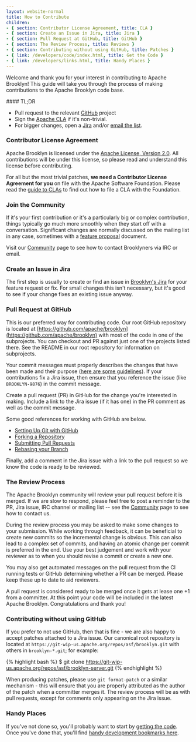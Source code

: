 ```yaml
---
layout: website-normal
title: How to Contribute
children:
- { section: Contributor License Agreement, title: CLA }
- { section: Create an Issue in Jira, title: Jira }
- { section: Pull Request at GitHub, title: GitHub }
- { section: The Review Process, title: Reviews }
- { section: Contributing without using GitHub, title: Patches }
- { link: /developers/code/index.html, title: Get the Code }
- { link: /developers/links.html, title: Handy Places }
---
```


Welcome and thank you for your interest in contributing to Apache Brooklyn! This guide will take you through the
process of making contributions to the Apache Brooklyn code base.

<div class="panel panel-info">
<div class="panel-heading" markdown="1">
#### TL;DR
</div>
<div class="panel-body" markdown="1">

* Pull request to the relevant [GitHub](http://github.com/apache/?query=brooklyn) project
* Sign the [Apache CLA](https://www.apache.org/licenses/#clas) if it's non-trivial.
* For bigger changes, open a [Jira](https://issues.apache.org/jira/browse/BROOKLYN)
   and/or [email the list](../community/mailing-lists.html).

</div>
</div>


### Contributor License Agreement

Apache Brooklyn is licensed under the [Apache License, Version 2.0](https://www.apache.org/licenses/LICENSE-2.0). All
contributions will be under this license, so please read and understand this license before contributing.

For all but the most trivial patches, **we need a Contributor License Agreement for you** on file with the Apache
Software Foundation. Please read the [guide to CLAs](https://www.apache.org/licenses/#clas) to find out how to file a
CLA with the Foundation.


### Join the Community

If it's your first contribution or it's a particularly big or complex contribution, things typically go much more
smoothly when they start off with a conversation. 
Significant changes are normally discussed on the mailing list in any case,
sometimes with a [feature proposal](https://drive.google.com/drive/#folders/0B3XurVLRa7pIUHNFV3NuVVRkRlE/0B3XurVLRa7pIblN4NGRNN2dYUGM/0B3XurVLRa7pIMlZQSUxrdTh4Wmc) document.

Visit our [Community](index.html) page to see how to contact Brooklyners via IRC or email.

### Create an Issue in Jira

The first step is usually to create or find an issue in [Brooklyn's Jira](https://issues.apache.org/jira/browse/BROOKLYN)
for your feature request or fix. For small changes this isn't necessary, but it's good to see if your change fixes an
existing issue anyway.


### Pull Request at GitHub

This is our preferred way for contributing code. Our root GitHub repository is located at
[https://github.com/apache/brooklyn](https://github.com/apache/brooklyn) with most of the code in one of the subprojects.
You can checkout and PR against just one of the projects listed there. See the README in our root repository for information on subprojects.

Your commit messages must properly describes the changes that have been made and their purpose
([here are some guidelines](http://tbaggery.com/2008/04/19/a-note-about-git-commit-messages.html)). If your
contributions fix a Jira issue, then ensure that you reference the issue (like `BROOKLYN-9876`) in the commit message.

Create a pull request (PR) in GitHub for the change you're interested in making.
Include a link to the Jira issue (if it has one) in the PR comment as well as the commit message.

Some good references for working with GitHub are below.  

- [Setting Up Git with GitHub](https://help.github.com/articles/set-up-git)
- [Forking a Repository](https://help.github.com/articles/fork-a-repo)
- [Submitting Pull Requests](https://help.github.com/articles/using-pull-requests)
- [Rebasing your Branch](https://help.github.com/articles/interactive-rebase)

Finally, add a comment in the Jira issue with a link to the pull request so we know the code is ready to be reviewed.

### The Review Process

The Apache Brooklyn community will review your pull request before it is merged. 
If we are slow to respond, please feel free to post a reminder to the PR, Jira issue, IRC channel
or mailing list -- see the [Community](../community/) page to see how to contact us.

During the review process you may be asked to make some changes to your submission. While working through feedback,
it can be beneficial to create new commits so the incremental change is obvious.  This can also lead to a complex set
of commits, and having an atomic change per commit is preferred in the end.  Use your best judgement and work with
your reviewer as to when you should revise a commit or create a new one.

You may also get automated messages on the pull request from the CI running tests
or GitHub determining whether a PR can be merged.
Please keep these up to date to aid reviewers.

A pull request is considered ready to be merged once it gets at lease one +1 from a committer.
At this point your code will be included in the latest Apache Brooklyn.
Congratulations and thank you!


### Contributing without using GitHub

If you prefer to not use GitHub, then that is fine - we are also happy to accept patches attached to a Jira issue.
Our canonical root repository is located at `https://git-wip-us.apache.org/repos/asf/brooklyn.git` with others
in `brooklyn-*.git`; for example:

{% highlight bash %}
$ git clone https://git-wip-us.apache.org/repos/asf/brooklyn-server.git
{% endhighlight %}

When producing patches, please use `git format-patch` or a similar mechanism - this will ensure that you are properly
attributed as the author of the patch when a committer merges it.
The review process will be as with pull requests, except for comments only appearing on the Jira issue.


### Handy Places

If you've not done so, you'll probably want to start by [getting the code](code/).
Once you've done that, you'll find [handy development bookmarks here](links.html).

